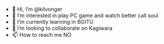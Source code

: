 - 👋 Hi, I’m @kilvonger
- 👀 I’m interested in play PC game and watch better call soul
- 🌱 I’m currently learning in BGITU
- 💞️ I’m looking to collaborate on Kagiwara
- 📫 How to reach me NO

<!---
kilvonger/kilvonger is a ✨ special ✨ repository because its `README.md` (this file) appears on your GitHub profile.
You can click the Preview link to take a look at your changes.
--->
